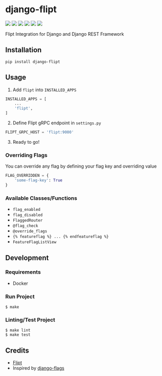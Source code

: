 # django-flipt

<p>
<img src="https://img.shields.io/pypi/v/django-flipt">
<img src="https://img.shields.io/pypi/l/django-flipt">
<img src="https://img.shields.io/pypi/pyversions/django-flipt">
<img src="https://img.shields.io/pypi/dm/django-flipt">
<img src="https://img.shields.io/github/workflow/status/earthpyy/django-flipt/CI/main">
<img src="https://img.shields.io/github/workflow/status/earthpyy/django-flipt/CodeQL/main?label=CodeQL">
</p>

<p>Flipt Integration for Django and Django REST Framework</p>

## Installation

```shell
pip install django-flipt
```

## Usage

1. Add `flipt` into `INSTALLED_APPS`

```python
INSTALLED_APPS = [
    ...
    'flipt',
]
```

2. Define Flipt gRPC endpoint in `settings.py`

```python
FLIPT_GRPC_HOST = 'flipt:9000'
```

3. Ready to go!

### Overriding Flags

You can override any flag by defining your flag key and overriding value

```python
FLAG_OVERRIDDEN = {
    'some-flag-key': True
}
```

### Available Classes/Functions

- `flag_enabled`
- `flag_disabled`
- `FlaggedRouter`
- `@flag_check`
- `@override_flags`
- `{% featureflag %} ... {% endfeatureflag %}`
- `FeatureFlagListView`

## Development

### Requirements

- Docker

### Run Project

```shell
$ make
```

### Linting/Test Project

```shell
$ make lint
$ make test
```

## Credits

- [Flipt](https://flipt.io)
- Inspired by [django-flags](https://github.com/cfpb/django-flags)
